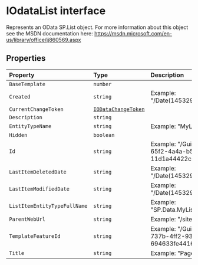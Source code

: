 # IOdataList interface





Represents an OData SP.List object. For more information about this object 
see the MSDN documentation here: 
https://msdn.microsoft.com/en-us/library/office/jj860569.aspx




## Properties

| Property	   | Type	| Description|
|:-------------|:-------|:-----------|
|`BaseTemplate`      | `number` |  |
|`Created`      | `string` | Example: "/Date(1453294804000)/" |
|`CurrentChangeToken`      | [`IODataChangeToken`](../sp-client-base/iodatachangetoken.md) |  |
|`Description`      | `string` |  |
|`EntityTypeName`      | `string` | Example: "MyListTitleList" |
|`Hidden`      | `boolean` |  |
|`Id`      | `string` | Example: "/Guid(9fb9199b-65f2-4a4a-b597-11d1a44422c1)/" |
|`LastItemDeletedDate`      | `string` | Example: "/Date(1453294809000)/" |
|`LastItemModifiedDate`      | `string` | Example: "/Date(1453294809000)/" |
|`ListItemEntityTypeFullName`      | `string` | Example: "SP.Data.MyListTitleListItem" |
|`ParentWebUrl`      | `string` | Example: "/sites/PubSite" |
|`TemplateFeatureId`      | `string` | Example: "/Guid(22a9ef51-737b-4ff2-9346-694633fe4416)/" |
|`Title`      | `string` | Example: "Pages" |





